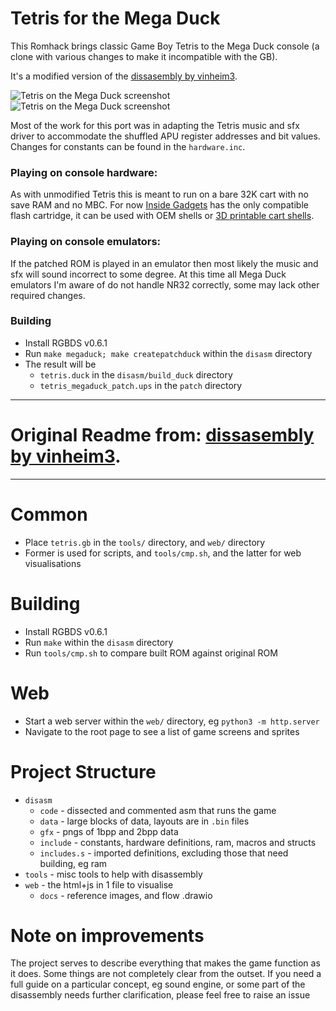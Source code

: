 

# Tetris for the Mega Duck
This Romhack brings classic Game Boy Tetris to the Mega Duck console (a clone with various changes to make it incompatible with the GB). 

It's a modified version of the [dissasembly by vinheim3](https://github.com/vinheim3/tetris-gb-disasm).

![Tetris on the Mega Duck screenshot](info/megaduck_tetris_patched_001.jpg)
![Tetris on the Mega Duck screenshot](info/megaduck_tetris_patched_002.jpg)

Most of the work for this port was in adapting the Tetris music and sfx driver to accommodate the shuffled APU register addresses and bit values. Changes for constants can be found in the `hardware.inc`.

### Playing on console hardware:
As with unmodified Tetris this is meant to run on a bare 32K cart with no save RAM and no MBC. For now [Inside Gadgets](https://shop.insidegadgets.com/product/megaduck-32kb-flash-cart) has the only compatible flash cartridge, it can be used with OEM shells or [3D printable cart shells](https://github.com/bbbbbr/megaduck_cartridge_shell).

### Playing on console emulators:
If the patched ROM is played in an emulator then most likely the music and sfx will sound incorrect to some degree. At this time all Mega Duck emulators I'm aware of do not handle NR32 correctly, some may lack other required changes.

### Building
* Install RGBDS v0.6.1
* Run `make megaduck; make createpatchduck` within the `disasm` directory
* The result will be
  * `tetris.duck` in the `disasm/build_duck` directory
  * `tetris_megaduck_patch.ups` in the `patch` directory

--------------------------------

# Original Readme from: [dissasembly by vinheim3](https://github.com/vinheim3/tetris-gb-disasm).

--------------------------------

# Common
* Place `tetris.gb` in the `tools/` directory, and `web/` directory
* Former is used for scripts, and `tools/cmp.sh`, and the latter for web visualisations

# Building
* Install RGBDS v0.6.1
* Run `make` within the `disasm` directory
* Run `tools/cmp.sh` to compare built ROM against original ROM

# Web
* Start a web server within the `web/` directory, eg `python3 -m http.server`
* Navigate to the root page to see a list of game screens and sprites

# Project Structure
* `disasm`
  * `code` - dissected and commented asm that runs the game
  * `data` - large blocks of data, layouts are in `.bin` files
  * `gfx` - pngs of 1bpp and 2bpp data
  * `include` - constants, hardware definitions, ram, macros and structs
  * `includes.s` - imported definitions, excluding those that need building, eg ram
* `tools` - misc tools to help with disassembly
* `web` - the html+js in 1 file to visualise
  * `docs` - reference images, and flow .drawio

# Note on improvements
The project serves to describe everything that makes the game function as it does. Some things are not completely clear from the outset. If you need a full guide on a particular concept, eg sound engine, or some part of the disassembly needs further clarification, please feel free to raise an issue
